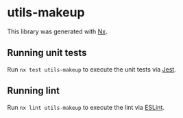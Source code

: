 # utils-makeup

This library was generated with [Nx](https://nx.dev).

## Running unit tests

Run `nx test utils-makeup` to execute the unit tests via [Jest](https://jestjs.io).

## Running lint

Run `nx lint utils-makeup` to execute the lint via [ESLint](https://eslint.org/).
